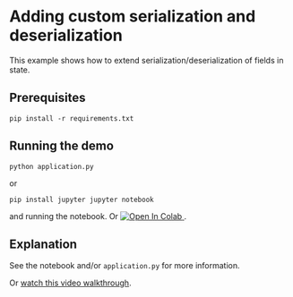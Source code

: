 # Adding custom serialization and deserialization

This example shows how to extend serialization/deserialization of fields in state.

## Prerequisites
``
pip install -r requirements.txt
``

## Running the demo
``
python application.py
``

or

``
pip install jupyter
jupyter notebook
``

and running the notebook. Or <a target="_blank" href="https://colab.research.google.com/github/dagworks-inc/burr/blob/main/examples/custom-serde/notebook.ipynb">
  <img src="https://colab.research.google.com/assets/colab-badge.svg" alt="Open In Colab"/>
</a>.

## Explanation
See the notebook and/or `application.py` for more information.

Or [watch this video walkthrough](https://www.youtube.com/watch?v=Squ5IAeQBzc).
